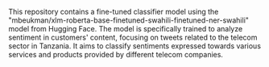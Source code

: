 This repository contains a fine-tuned classifier model using the "mbeukman/xlm-roberta-base-finetuned-swahili-finetuned-ner-swahili" model from Hugging Face. 
The model is specifically trained to analyze sentiment in customers' content, focusing on tweets related to the telecom sector in Tanzania.
It aims to classify sentiments expressed towards various services and products provided by different telecom companies.
